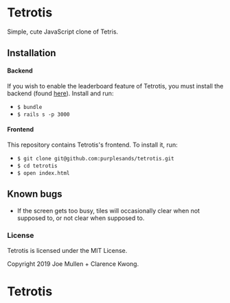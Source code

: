 # Tetrotis

Simple, cute JavaScript clone of Tetris.

## Installation

#### Backend

If you wish to enable the leaderboard feature of Tetrotis, you must install the backend (found [here](https://github.com/purplesands/tetrotis-backend)). Install and run:
+ `$ bundle`
+ `$ rails s -p 3000`

#### Frontend

This repository contains Tetrotis's frontend. To install it, run:

+ `$ git clone git@github.com:purplesands/tetrotis.git`
+ `$ cd tetrotis`
+ `$ open index.html`

## Known bugs

+ If the screen gets too busy, tiles will occasionally clear when not supposed to, or not clear when supposed to.

### License

Tetrotis is licensed under the MIT License.

Copyright 2019 Joe Mullen + Clarence Kwong.
# Tetrotis
